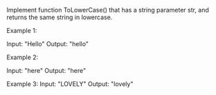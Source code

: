 Implement function ToLowerCase() that has a string parameter str, and 
returns the same string in lowercase.
 
Example 1:
 
Input: "Hello"
Output: "hello"
 
Example 2:
 
Input: "here"
Output: "here"
 
Example 3:
Input: "LOVELY"
Output: "lovely"
